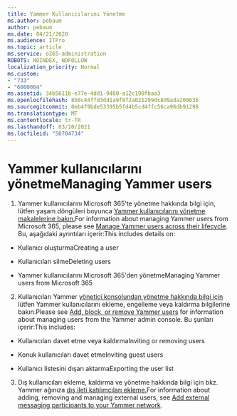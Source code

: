 ```yaml
---
title: Yammer Kullanıcılarını Yönetme
ms.author: pebaum
author: pebaum
ms.date: 04/21/2020
ms.audience: ITPro
ms.topic: article
ms.service: o365-administration
ROBOTS: NOINDEX, NOFOLLOW
localization_priority: Normal
ms.custom:
- "733"
- "6000004"
ms.assetid: 34b5611b-e77e-4dd1-9480-a12c190fbaa3
ms.openlocfilehash: 8b0c44ffd3dd1a9f8f2a021299dc8d9ada200636
ms.sourcegitcommit: 0eb4f9bde53395b5fd4b5cd4ffc56ca96db91298
ms.translationtype: MT
ms.contentlocale: tr-TR
ms.lasthandoff: 03/10/2021
ms.locfileid: "50704734"
---
```

# <a name="managing-yammer-users"></a><span data-ttu-id="fc834-102">Yammer kullanıcılarını yönetme</span><span class="sxs-lookup"><span data-stu-id="fc834-102">Managing Yammer users</span></span>

1. <span data-ttu-id="fc834-103">Yammer kullanıcılarını Microsoft 365'te yönetme hakkında bilgi için, lütfen yaşam döngüleri boyunca [Yammer kullanıcılarını yönetme makalelerine bakın.](https://docs.microsoft.com/yammer/manage-yammer-users/manage-users-across-their-lifecycle)</span><span class="sxs-lookup"><span data-stu-id="fc834-103">For information about managing Yammer users from Microsoft 365, please see [Manage Yammer users across their lifecycle](https://docs.microsoft.com/yammer/manage-yammer-users/manage-users-across-their-lifecycle).</span></span> <span data-ttu-id="fc834-104">Bu, aşağıdaki ayrıntıları içerir:</span><span class="sxs-lookup"><span data-stu-id="fc834-104">This includes details on:</span></span>

  - <span data-ttu-id="fc834-105">Kullanıcı oluşturma</span><span class="sxs-lookup"><span data-stu-id="fc834-105">Creating a user</span></span>

  - <span data-ttu-id="fc834-106">Kullanıcıları silme</span><span class="sxs-lookup"><span data-stu-id="fc834-106">Deleting users</span></span>

  - <span data-ttu-id="fc834-107">Yammer kullanıcılarını Microsoft 365'den yönetme</span><span class="sxs-lookup"><span data-stu-id="fc834-107">Managing Yammer users from Microsoft 365</span></span>

2. <span data-ttu-id="fc834-108">Kullanıcıları Yammer [yönetici konsolundan yönetme hakkında bilgi için](https://docs.microsoft.com/yammer/manage-yammer-users/add-block-or-remove-users) lütfen Yammer kullanıcılarını ekleme, engelleme veya kaldırma bilgilerine bakın.</span><span class="sxs-lookup"><span data-stu-id="fc834-108">Please see [Add, block, or remove Yammer users](https://docs.microsoft.com/yammer/manage-yammer-users/add-block-or-remove-users) for information about managing users from the Yammer admin console.</span></span> <span data-ttu-id="fc834-109">Bu şunları içerir:</span><span class="sxs-lookup"><span data-stu-id="fc834-109">This includes:</span></span>

  - <span data-ttu-id="fc834-110">Kullanıcıları davet etme veya kaldırma</span><span class="sxs-lookup"><span data-stu-id="fc834-110">Inviting or removing users</span></span>

  - <span data-ttu-id="fc834-111">Konuk kullanıcıları davet etme</span><span class="sxs-lookup"><span data-stu-id="fc834-111">Inviting guest users</span></span>

  - <span data-ttu-id="fc834-112">Kullanıcı listesini dışarı aktarma</span><span class="sxs-lookup"><span data-stu-id="fc834-112">Exporting the user list</span></span>

3. <span data-ttu-id="fc834-113">Dış kullanıcıları ekleme, kaldırma ve yönetme hakkında bilgi için bkz. Yammer ağınıza [dış ileti katılımcıları ekleme.](https://docs.microsoft.com/yammer/work-with-external-users/add-external-participants)</span><span class="sxs-lookup"><span data-stu-id="fc834-113">For information about adding, removing and managing external users, see [Add external messaging participants to your Yammer network](https://docs.microsoft.com/yammer/work-with-external-users/add-external-participants).</span></span>
